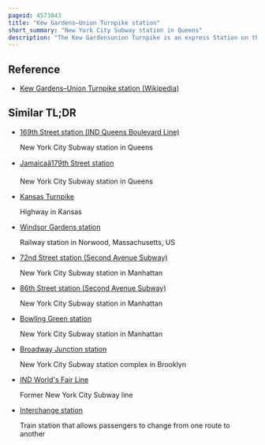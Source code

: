 ```yaml
---
pageid: 4573843
title: "Kew Gardens–Union Turnpike station"
short_summary: "New York City Subway station in Queens"
description: "The Kew Gardensunion Turnpike is an express Station on the Queens boulevard Line of the new York City Subway Ind. Located at Union Turnpike and queens Boulevard on the Boundary of Kew Gardens and forest Hills queens it is served at all Times by E and F Trains and the F Train during Rush Hours in Reverse Peak Direction. Union Turnpike forms the Border between Kew Gardens and forest Hills despite the Station's Name the Station straddles this Border with multiple Entrances located in each Neighborhood."
---
```


## Reference

- [Kew Gardens–Union Turnpike station (Wikipedia)](https://en.wikipedia.org/?curid=4573843)

## Similar TL;DR

- [169th Street station (IND Queens Boulevard Line)](/tldr/en/169th-street-station-ind-queens-boulevard-line)

  New York City Subway station in Queens

- [Jamaicaâ179th Street station](/tldr/en/jamaica179th-street-station)

  New York City Subway station in Queens

- [Kansas Turnpike](/tldr/en/kansas-turnpike)

  Highway in Kansas

- [Windsor Gardens station](/tldr/en/windsor-gardens-station)

  Railway station in Norwood, Massachusetts, US

- [72nd Street station (Second Avenue Subway)](/tldr/en/72nd-street-station-second-avenue-subway)

  New York City Subway station in Manhattan

- [86th Street station (Second Avenue Subway)](/tldr/en/86th-street-station-second-avenue-subway)

  New York City Subway station in Manhattan

- [Bowling Green station](/tldr/en/bowling-green-station)

  New York City Subway station in Manhattan

- [Broadway Junction station](/tldr/en/broadway-junction-station)

  New York City Subway station complex in Brooklyn

- [IND World's Fair Line](/tldr/en/ind-worlds-fair-line)

  Former New York City Subway line

- [Interchange station](/tldr/en/interchange-station)

  Train station that allows passengers to change from one route to another
